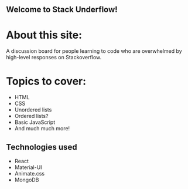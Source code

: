 ## Welcome to Stack Underflow!
# About this site:
A discussion board for people learning to code who are overwhelmed by high-level responses on Stackoverflow. 

# Topics to cover:
- HTML
- CSS
- Unordered lists
- Ordered lists?
- Basic JavaScript
- And much much more!

## Technologies used
- React
- Material-UI
- Animate.css
- MongoDB

             
             
             
       
            
